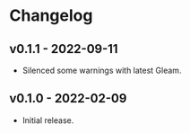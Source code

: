 # Changelog

## v0.1.1 - 2022-09-11

- Silenced some warnings with latest Gleam.

## v0.1.0 - 2022-02-09

- Initial release.
